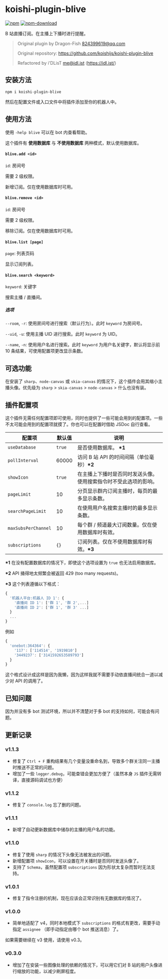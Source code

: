 # koishi-plugin-blive

[![npm](https://img.shields.io/npm/v/koishi-plugin-blive?style=flat-square)](https://www.npmjs.com/package/koishi-plugin-blive)
[![npm-download](https://img.shields.io/npm/dw/koishi-plugin-blive?style=flat-square)](https://www.npmjs.com/package/koishi-plugin-blive)

B 站直播订阅。在主播上下播时进行提醒。

> Original plugin by Dragon-Fish <824399619@qq.com>
>
> Original repository:
> https://github.com/koishijs/koishi-plugin-blive
>
> Refactored by i'DLisT <me@idl.ist> (https://idl.ist/)

## 安装方法

```shell
npm i koishi-plugin-blive
```

然后在配置文件或入口文件中将插件添加至你的机器人中。

## 使用方法

使用 `-help blive` 可以在 bot 内查看帮助。

这个插件有 **使用数据库** 与 **不使用数据库** 两种模式，默认使用数据库。

#### `blive.add <id>`

`id`: 房间号

需要 2 级权限。

新增订阅。仅在使用数据库时可用。

#### `blive.remove <id>`

`id`: 房间号

需要 2 级权限。

移除订阅。仅在使用数据库时可用。

#### `blive.list [page]`

`page`: 列表页码

显示订阅列表。

#### `blive.search <keyword>`

`keyword`: 关键字

搜索主播 / 直播间。

##### 选项

`--room`, `-r`: 使用房间号进行搜索（默认行为）。此时 `keyword` 为房间号。

`--uid`, `-u`: 使用主播 UID 进行搜索。此时 `keyword` 为 UID。

`--name`, `-n`: 使用用户名进行搜索。此时 `keyword` 为用户名关键字，默认将显示前 10 条结果，可使用配置项更改显示条数。

## 可选功能

在安装了 `sharp`、`node-canvas` 或 `skia-canvas` 的情况下，这个插件会用其缩小主播头像。优先级为 `sharp` > `skia-canvas` > `node-canvas` > 什么也没有装。

## 插件配置项

这个插件无需任何配置项即可使用，同时也提供了一些可能会用到的配置项。一些不太可能会用到的配置项就摸了。你也可以在配置时借助 JSDoc 自行查看。

| 配置项 | 默认值 | 说明 |
| - | - | - |
| `useDatabase` | `true` | 是否使用数据库。 **\*1** |
| `pollInterval` | 60000 | 访问 B 站 API 的时间间隔（单位毫秒）**\*2** |
| `showIcon` | `true` | 在主播上下播时是否同时发送头像。使用搜索指令时不受此选项的影响。 |
| `pageLimit` | 10 | 分页显示群内订阅主播时，每页的最多显示条数。 |
| `searchPageLimit` | 10 | 在使用用户名搜索主播时的最多显示条数。 |
| `maxSubsPerChannel` | 10 | 每个群 / 频道最大订阅数量。仅在使用数据库时有效。 |
| `subscriptions` | `{}` | 订阅列表。仅在不使用数据库时有效。**\*3** |

**\*1** 在没有配置数据库的情况下，即使这个选项设置为 `true` 也无法启用数据库。

**\*2** API 捅得地太频繁会被返回 429 (too many requests)。

**\*3** 这个列表遵循以下格式：

```js
{
  '机器人平台:机器人 ID 1': {
    '直播间 ID 1': ['群 1', '群 2',...]
    '直播间 ID 2': ['群 1', '群 3' ...]
  }
  ...
}
```

例如

```js
{
  'onebot:364364': {
    '117': ['114514', '1919810']
    '3449237': ['3141592653589793']
  }
}
```

这个格式设计成这样是因为我懒，因为这样我就不需要手动依直播间统合一道以减少对 API 的调用了。

## 已知问题

因为并没有多 bot 测试环境，所以并不清楚对于多 bot 的支持如何，可能会有问题。

## 更新记录

### v1.1.3

- 修复了 `Ctrl + F` 重构结果有几个变量没重命名到，导致多个群关注同一主播时推送不正常的问题。
- 增加了一些 `logger.debug`，可能查错会更加方便了（虽然本身 `JS` 插件无需转译，直接源码调试也方便）

### v1.1.2

- 修复了 `console.log` 忘了删的问题。

### v1.1.1

- 新增了自动更新数据库中储存的主播的用户名的功能。

### v1.1.0

- 修复了使用 `sharp` 的情况下头像无法被发出的问题。
- 新增配置项 `showIcon`，可以设置在开关播时是否同时发送头像了。
- 支持了 `Schema`，虽然配置项 `subscriptions` 因为形状太复杂而暂时无法支持。

### v1.0.1

- 修复了指令注册的机制，现在应该会正常识别有无数据库的情况了。

### v1.0.0

- 简单地适配了 v4，同时本地模式下 `subscriptions` 的格式有更改，需要手动指定 `assignee` （即手动指定由哪个 bot 推送消息）了。

如果需要继续在 v3 使用，请使用 v0.3。

### v0.3.0

- 增加了在安装一些图像处理的依赖的情况下，可以用它们对 B 站的用户头像进行缩放的功能，以减少刷屏程度。
